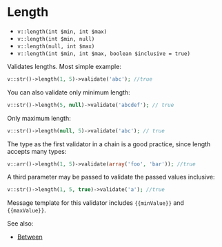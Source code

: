 # Length

- `v::length(int $min, int $max)`
- `v::length(int $min, null)`
- `v::length(null, int $max)`
- `v::length(int $min, int $max, boolean $inclusive = true)`

Validates lengths. Most simple example:

```php
v::str()->length(1, 5)->validate('abc'); //true
```

You can also validate only minimum length:

```php
v::str()->length(5, null)->validate('abcdef'); // true
```

Only maximum length:

```php
v::str()->length(null, 5)->validate('abc'); // true
```

The type as the first validator in a chain is a good practice,
since length accepts many types:

```php
v::arr()->length(1, 5)->validate(array('foo', 'bar')); //true
```

A third parameter may be passed to validate the passed values inclusive:

```php
v::str()->length(1, 5, true)->validate('a'); //true
```

Message template for this validator includes `{{minValue}}` and `{{maxValue}}`.

See also:

  * [Between](Between.md)
